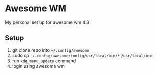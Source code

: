 # Awesome WM 
My personal set up for awesome wm 4.3

## Setup
1. git clone repo into `~/.config/awesome`
2. sudo cp `~/.config/awesome/config/usr/local/bin/*` `/usr/local/bin`
3. run `xdg_menu_update` command
4. login using awesome wm
